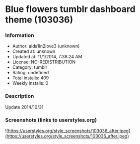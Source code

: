 # Blue flowers tumblr dashboard theme (103036)

### Information
- Author: aida1in2love3 (unknown)
- Created at: unknown
- Updated at: 11/1/2014, 7:38:24 AM
- License: NO-REDISTRIBUTION
- Category: tumblr
- Rating: undefined
- Total installs: 409
- Weekly installs: 0


### Description
Update 2014/10/31


### Screenshots (links to userstyles.org)
![https://userstyles.org/style_screenshots/103036_after.jpeg](https://userstyles.org/style_screenshots/103036_after.jpeg)



